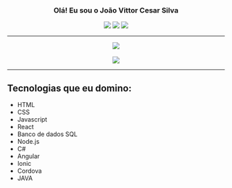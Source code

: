 <h3 align="center">
Olá! Eu sou o João Vittor Cesar Silva
</h3>

<div align="center">    
  <div> 
  <a href="https://instagram.com/joaovittor_cesar" target="_blank"><img src="https://img.shields.io/badge/-Instagram-%23E4405F?style=for-the-badge&logo=instagram&logoColor=white" target="_blank"></a>
 <a href="https://devangelzin.top/" target="_blank"><img src="https://img.shields.io/badge/Portfólio-7cf87c?style=for-the-badge&logo=google&logoColor=white" target="_blank"></a> 
  <a href = "https://www.linkedin.com/in/joaovittorcesar/"><img src="https://img.shields.io/badge/-LinkedIn-%23333?style=for-the-badge&logo=linkedin&logoColor=white" target="_blank"></a>
</div>
</div>

---

<div align="center">
<img src="https://github-readme-stats.vercel.app/api?username=joaovittorcesar&show_icons=true&title_color=0080ff&icon_color=0080ff&count_private=false&theme=tokyonight&locale=pt-BR" />
</div>

<br/>

<div align="center">
<img src="https://github-readme-stats.vercel.app/api/top-langs/?username=joaovittorcesar&layout=donut&show_icons=true&title_color=0080ff&icon_color=0080ff&count_private=false&theme=tokyonight&locale=pt-BR" />
</div>

---

## Tecnologias que eu domino:

- HTML
- CSS
- Javascript
- React
- Banco de dados SQL
- Node.js
- C#
- Angular
- Ionic
- Cordova
- JAVA
